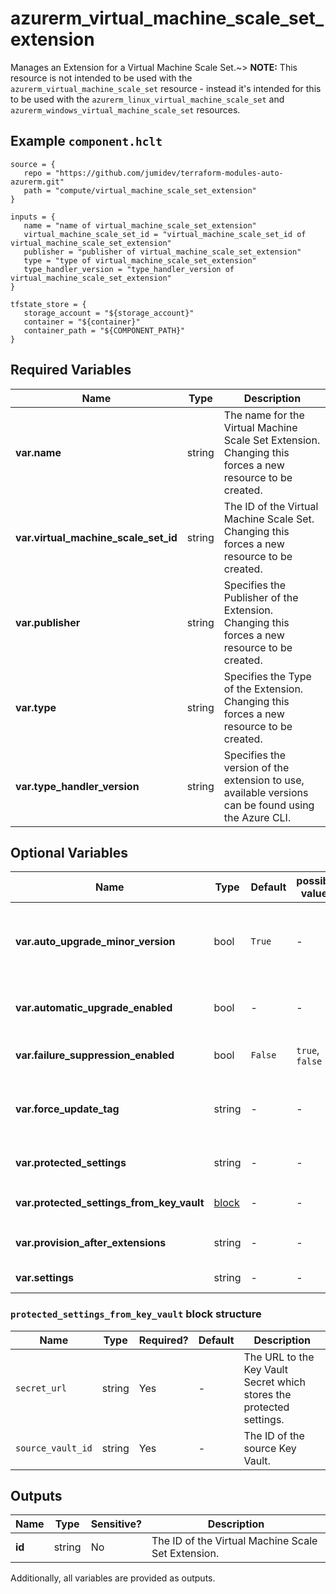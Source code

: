 # azurerm_virtual_machine_scale_set_extension

Manages an Extension for a Virtual Machine Scale Set.~> **NOTE:** This resource is not intended to be used with the `azurerm_virtual_machine_scale_set` resource - instead it's intended for this to be used with the `azurerm_linux_virtual_machine_scale_set` and `azurerm_windows_virtual_machine_scale_set` resources.

## Example `component.hclt`

```hcl
source = {
   repo = "https://github.com/jumidev/terraform-modules-auto-azurerm.git" 
   path = "compute/virtual_machine_scale_set_extension" 
}

inputs = {
   name = "name of virtual_machine_scale_set_extension" 
   virtual_machine_scale_set_id = "virtual_machine_scale_set_id of virtual_machine_scale_set_extension" 
   publisher = "publisher of virtual_machine_scale_set_extension" 
   type = "type of virtual_machine_scale_set_extension" 
   type_handler_version = "type_handler_version of virtual_machine_scale_set_extension" 
}

tfstate_store = {
   storage_account = "${storage_account}" 
   container = "${container}" 
   container_path = "${COMPONENT_PATH}" 
}

```

## Required Variables

| Name | Type |  Description |
| ---- | --------- |  ----------- |
| **var.name** | string |  The name for the Virtual Machine Scale Set Extension. Changing this forces a new resource to be created. | 
| **var.virtual_machine_scale_set_id** | string |  The ID of the Virtual Machine Scale Set. Changing this forces a new resource to be created. | 
| **var.publisher** | string |  Specifies the Publisher of the Extension. Changing this forces a new resource to be created. | 
| **var.type** | string |  Specifies the Type of the Extension. Changing this forces a new resource to be created. | 
| **var.type_handler_version** | string |  Specifies the version of the extension to use, available versions can be found using the Azure CLI. | 

## Optional Variables

| Name | Type |  Default  |  possible values |  Description |
| ---- | --------- |  ----------- | ----------- | ----------- |
| **var.auto_upgrade_minor_version** | bool |  `True`  |  -  |  Should the latest version of the Extension be used at Deployment Time, if one is available? This won't auto-update the extension on existing installation. Defaults to `true`. | 
| **var.automatic_upgrade_enabled** | bool |  -  |  -  |  Should the Extension be automatically updated whenever the Publisher releases a new version of this VM Extension? | 
| **var.failure_suppression_enabled** | bool |  `False`  |  `true`, `false`  |  Should failures from the extension be suppressed? Possible values are `true` or `false`. Defaults to `false`. | 
| **var.force_update_tag** | string |  -  |  -  |  A value which, when different to the previous value can be used to force-run the Extension even if the Extension Configuration hasn't changed. | 
| **var.protected_settings** | string |  -  |  -  |  A JSON String which specifies Sensitive Settings (such as Passwords) for the Extension. | 
| **var.protected_settings_from_key_vault** | [block](#protected_settings_from_key_vault-block-structure) |  -  |  -  |  A `protected_settings_from_key_vault` block. | 
| **var.provision_after_extensions** | string |  -  |  -  |  An ordered list of Extension names which this should be provisioned after. | 
| **var.settings** | string |  -  |  -  |  A JSON String which specifies Settings for the Extension. | 

### `protected_settings_from_key_vault` block structure

| Name | Type | Required? | Default | Description |
| ---- | ---- | --------- | ------- | ----------- |
| `secret_url` | string | Yes | - | The URL to the Key Vault Secret which stores the protected settings. |
| `source_vault_id` | string | Yes | - | The ID of the source Key Vault. |



## Outputs

| Name | Type | Sensitive? | Description |
| ---- | ---- | --------- | --------- |
| **id** | string | No  | The ID of the Virtual Machine Scale Set Extension. | 

Additionally, all variables are provided as outputs.
